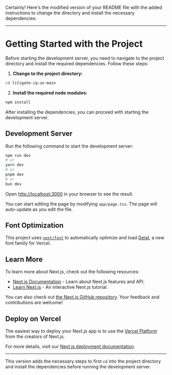 Certainly! Here's the modified version of your README file with the added instructions to change the directory and install the necessary dependencies:

---

# Getting Started with the Project

Before starting the development server, you need to navigate to the project directory and install the required dependencies. Follow these steps:

1. **Change to the project directory:**

```bash
cd litigate-iq-ux-main
```

2. **Install the required node modules:**

```bash
npm install
```

After installing the dependencies, you can proceed with starting the development server.

## Development Server

Run the following command to start the development server:

```bash
npm run dev
# or
yarn dev
# or
pnpm dev
# or
bun dev
```

Open [http://localhost:3000](http://localhost:3000) in your browser to see the result.

You can start editing the page by modifying `app/page.tsx`. The page will auto-update as you edit the file.

## Font Optimization

This project uses [`next/font`](https://nextjs.org/docs/app/building-your-application/optimizing/fonts) to automatically optimize and load [Geist](https://vercel.com/font), a new font family for Vercel.

## Learn More

To learn more about Next.js, check out the following resources:

- [Next.js Documentation](https://nextjs.org/docs) - Learn about Next.js features and API.
- [Learn Next.js](https://nextjs.org/learn) - An interactive Next.js tutorial.

You can also check out [the Next.js GitHub repository](https://github.com/vercel/next.js). Your feedback and contributions are welcome!

## Deploy on Vercel

The easiest way to deploy your Next.js app is to use the [Vercel Platform](https://vercel.com/new?utm_medium=default-template&filter=next.js&utm_source=create-next-app&utm_campaign=create-next-app-readme) from the creators of Next.js.

For more details, visit our [Next.js deployment documentation](https://nextjs.org/docs/app/building-your-application/deploying).

---

This version adds the necessary steps to first `cd` into the project directory and install the dependencies before running the development server.